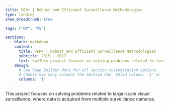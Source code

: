 ```yaml
---
title: VER+ | Robust and Efficient Surveillance Methodologies
type: landing
show_breadcrumb: true

tags: ["RP", "VS"]

sections:
  - block: markdown
    content:
      title: VER+ | Robust and Efficient Surveillance Methodologies
      subtitle: 2015 - 2017
      text: <p>This project focuses on solving problems related to large-scale visual surveillance, where data is acquired from multiple surveillance cameras. The main hypothesis is that the combination of characteristic descriptors is capable of providing better results for problems within this scope. In addition to supplementing resources for the project already approved by CNPq, financing the proposed work plan will enable the execution of the new proposed activities, which complement the original project. Additionally, it will allow advancement in the area of ​​visual surveillance towards solving high-level problems, such as anomalous movement detection and activity recognition, which are the main focuses of intelligent surveillance systems, where the human operator will receive pre-selected information at the same time. instead of checking multiple monitors for long periods of time as currently, which is susceptible to errors due to human inability to perform repetitive and tedious tasks.
    design:
      # See Page Builder docs for all section customization options.
      # Choose how many columns the section has. Valid values: '1' or '2'.
      columns: '1'
---
```


This project focuses on solving problems related to large-scale visual surveillance, where data is acquired from multiple surveillance cameras.